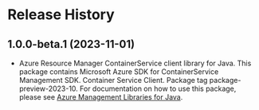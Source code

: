# Release History

## 1.0.0-beta.1 (2023-11-01)

- Azure Resource Manager ContainerService client library for Java. This package contains Microsoft Azure SDK for ContainerService Management SDK. Container Service Client. Package tag package-preview-2023-10. For documentation on how to use this package, please see [Azure Management Libraries for Java](https://aka.ms/azsdk/java/mgmt).

